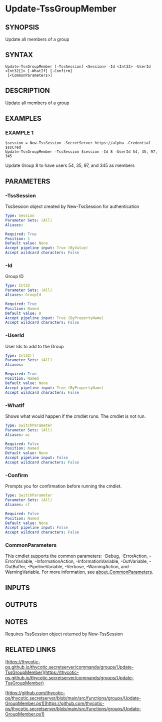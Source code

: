 # Update-TssGroupMember

## SYNOPSIS
Update all members of a group

## SYNTAX

```
Update-TssGroupMember [-TssSession] <Session> -Id <Int32> -UserId <Int32[]> [-WhatIf] [-Confirm]
 [<CommonParameters>]
```

## DESCRIPTION
Update all members of a group

## EXAMPLES

### EXAMPLE 1
```
$session = New-TssSession -SecretServer https://alpha -Credential $ssCred
Update-TssGroupMember -TssSession $session -Id 8 -UserId 54, 35, 97, 345
```

Update Group 8 to have users 54, 35, 97, and 345 as members

## PARAMETERS

### -TssSession
TssSession object created by New-TssSession for authentication

```yaml
Type: Session
Parameter Sets: (All)
Aliases:

Required: True
Position: 1
Default value: None
Accept pipeline input: True (ByValue)
Accept wildcard characters: False
```

### -Id
Group ID

```yaml
Type: Int32
Parameter Sets: (All)
Aliases: GroupId

Required: True
Position: Named
Default value: 0
Accept pipeline input: True (ByPropertyName)
Accept wildcard characters: False
```

### -UserId
User Ids to add to the Group

```yaml
Type: Int32[]
Parameter Sets: (All)
Aliases:

Required: True
Position: Named
Default value: None
Accept pipeline input: True (ByPropertyName)
Accept wildcard characters: False
```

### -WhatIf
Shows what would happen if the cmdlet runs.
The cmdlet is not run.

```yaml
Type: SwitchParameter
Parameter Sets: (All)
Aliases: wi

Required: False
Position: Named
Default value: None
Accept pipeline input: False
Accept wildcard characters: False
```

### -Confirm
Prompts you for confirmation before running the cmdlet.

```yaml
Type: SwitchParameter
Parameter Sets: (All)
Aliases: cf

Required: False
Position: Named
Default value: None
Accept pipeline input: False
Accept wildcard characters: False
```

### CommonParameters
This cmdlet supports the common parameters: -Debug, -ErrorAction, -ErrorVariable, -InformationAction, -InformationVariable, -OutVariable, -OutBuffer, -PipelineVariable, -Verbose, -WarningAction, and -WarningVariable. For more information, see [about_CommonParameters](http://go.microsoft.com/fwlink/?LinkID=113216).

## INPUTS

## OUTPUTS

## NOTES
Requires TssSession object returned by New-TssSession

## RELATED LINKS

[https://thycotic-ps.github.io/thycotic.secretserver/commands/groups/Update-TssGroupMember](https://thycotic-ps.github.io/thycotic.secretserver/commands/groups/Update-TssGroupMember)

[https://github.com/thycotic-ps/thycotic.secretserver/blob/main/src/functions/groups/Update-GroupMember.ps1](https://github.com/thycotic-ps/thycotic.secretserver/blob/main/src/functions/groups/Update-GroupMember.ps1)

